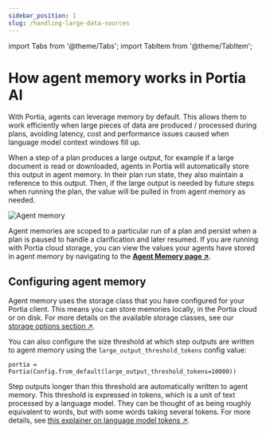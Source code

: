 ```yaml
---
sidebar_position: 1
slug: /handling-large-data-sources
---
```


import Tabs from '@theme/Tabs';
import TabItem from '@theme/TabItem';

# How agent memory works in Portia AI

With Portia, agents can leverage memory by default.
This allows them to work efficiently when large pieces of data are produced / processed during plans, avoiding latency, cost and performance issues caused when language model context windows fill up.

When a step of a plan produces a large output, for example if a large document is read or downloaded, agents in Portia will automatically store this output in agent memory.
In their plan run state, they also maintain a reference to this output.
Then, if the large output is needed by future steps when running the plan, the value will be pulled in from agent memory as needed.

![Agent memory](/img/agent_memory.png)

Agent memories are scoped to a particular run of a plan and persist when a plan is paused to handle a clarification and later resumed. If you are running with Portia cloud storage, you can view the values your agents have stored in agent memory by navigating to the <a href="https://app.portialabs.ai/dashboard/agent-memory" target="_blank">**Agent Memory page ↗**</a>.

## Configuring agent memory

Agent memory uses the storage class that you have configured for your Portia client.
This means you can store memories locally, in the Portia cloud or on disk.
For more details on the available storage classes, see our 
<a href="/manage-config#manage-storage-options" target="_blank">storage options section ↗</a>.

You can also configure the size threshold at which step outputs are written to agent memory using the `large_output_threshold_tokens` config value:
```
portia = Portia(Config.from_default(large_output_threshold_tokens=10000))
```

Step outputs longer than this threshold are automatically written to agent memory. 
This threshold is expressed in tokens, which is a unit of text processed by a language model. 
They can be thought of as being roughly equivalent to words, but with some words taking several tokens. 
For more details, see <a href="https://blogs.nvidia.com/blog/ai-tokens-explained/" target="_blank">this explainer on language model tokens ↗</a>.